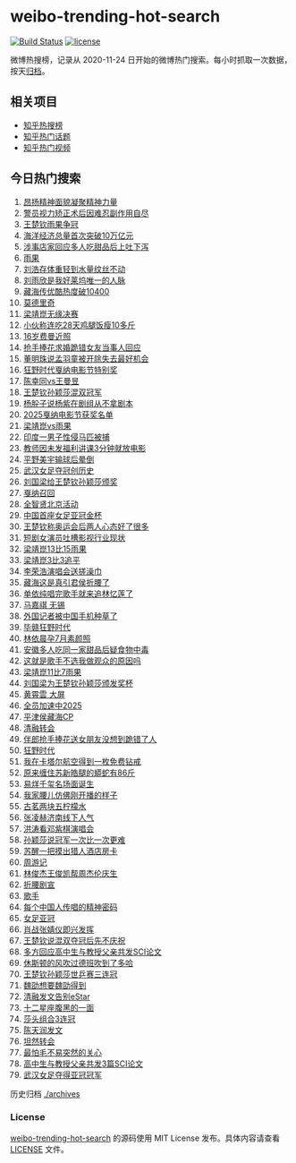 # weibo-trending-hot-search

[![Build Status](https://github.com/justjavac/weibo-trending-hot-search/workflows/ci/badge.svg?branch=master)](https://github.com/justjavac/weibo-trending-hot-search/actions)
[![license](https://img.shields.io/github/license/justjavac/weibo-trending-hot-search)](https://github.com/justjavac/weibo-trending-hot-search/blob/master/LICENSE)

微博热搜榜，记录从 2020-11-24 日开始的微博热门搜索。每小时抓取一次数据，按天[归档](./archives)。

## 相关项目

- [知乎热搜榜](https://github.com/justjavac/zhihu-trending-top-search)
- [知乎热门话题](https://github.com/justjavac/zhihu-trending-hot-questions)
- [知乎热门视频](https://github.com/justjavac/zhihu-trending-hot-video)

## 今日热门搜索

<!-- BEGIN -->
<!-- 最后更新时间 Sun May 25 2025 05:18:04 GMT+0800 (China Standard Time) -->

1. [昂扬精神面貌凝聚精神力量](https://s.weibo.com//weibo?q=%23%E6%98%82%E6%89%AC%E7%B2%BE%E7%A5%9E%E9%9D%A2%E8%B2%8C%E5%87%9D%E8%81%9A%E7%B2%BE%E7%A5%9E%E5%8A%9B%E9%87%8F%23&Refer=new_time)
1. [警员视力矫正术后因难忍副作用自尽](https://s.weibo.com//weibo?q=%23%E8%AD%A6%E5%91%98%E8%A7%86%E5%8A%9B%E7%9F%AB%E6%AD%A3%E6%9C%AF%E5%90%8E%E5%9B%A0%E9%9A%BE%E5%BF%8D%E5%89%AF%E4%BD%9C%E7%94%A8%E8%87%AA%E5%B0%BD%23&t=31&band_rank=2&Refer=top)
1. [王楚钦雨果争冠](https://s.weibo.com//weibo?q=%23%E7%8E%8B%E6%A5%9A%E9%92%A6%E9%9B%A8%E6%9E%9C%E4%BA%89%E5%86%A0%23&t=31&band_rank=6&Refer=top)
1. [海洋经济总量首次突破10万亿元](https://s.weibo.com//weibo?q=%23%E6%B5%B7%E6%B4%8B%E7%BB%8F%E6%B5%8E%E6%80%BB%E9%87%8F%E9%A6%96%E6%AC%A1%E7%AA%81%E7%A0%B410%E4%B8%87%E4%BA%BF%E5%85%83%23&t=31&band_rank=3&Refer=top)
1. [涉事店家回应多人吃甜品后上吐下泻](https://s.weibo.com//weibo?q=%23%E6%B6%89%E4%BA%8B%E5%BA%97%E5%AE%B6%E5%9B%9E%E5%BA%94%E5%A4%9A%E4%BA%BA%E5%90%83%E7%94%9C%E5%93%81%E5%90%8E%E4%B8%8A%E5%90%90%E4%B8%8B%E6%B3%BB%23&t=31&band_rank=6&Refer=top)
1. [雨果](https://s.weibo.com//weibo?q=%E9%9B%A8%E6%9E%9C&t=31&band_rank=5&Refer=top)
1. [刘浩存体重轻到水量纹丝不动](https://s.weibo.com//weibo?q=%E5%88%98%E6%B5%A9%E5%AD%98%E4%BD%93%E9%87%8D%E8%BD%BB%E5%88%B0%E6%B0%B4%E9%87%8F%E7%BA%B9%E4%B8%9D%E4%B8%8D%E5%8A%A8&t=31&band_rank=4&Refer=top)
1. [刘雨欣是我好莱坞唯一的人脉](https://s.weibo.com//weibo?q=%E5%88%98%E9%9B%A8%E6%AC%A3%E6%98%AF%E6%88%91%E5%A5%BD%E8%8E%B1%E5%9D%9E%E5%94%AF%E4%B8%80%E7%9A%84%E4%BA%BA%E8%84%89&t=31&band_rank=23&Refer=top)
1. [藏海传优酷热度破10400](https://s.weibo.com//weibo?q=%23%E8%97%8F%E6%B5%B7%E4%BC%A0%E4%BC%98%E9%85%B7%E7%83%AD%E5%BA%A6%E7%A0%B410400%23&t=31&band_rank=18&Refer=top)
1. [莫德里奇](https://s.weibo.com//weibo?q=%E8%8E%AB%E5%BE%B7%E9%87%8C%E5%A5%87&t=31&band_rank=5&Refer=top)
1. [梁靖崑无缘决赛](https://s.weibo.com//weibo?q=%23%E6%A2%81%E9%9D%96%E5%B4%91%E6%97%A0%E7%BC%98%E5%86%B3%E8%B5%9B%23&t=31&band_rank=25&Refer=top)
1. [小伙称连吃28天鸡腿饭瘦10多斤](https://s.weibo.com//weibo?q=%23%E5%B0%8F%E4%BC%99%E7%A7%B0%E8%BF%9E%E5%90%8328%E5%A4%A9%E9%B8%A1%E8%85%BF%E9%A5%AD%E7%98%A610%E5%A4%9A%E6%96%A4%23&t=31&band_rank=13&Refer=top)
1. [16岁费曼近照](https://s.weibo.com//weibo?q=%2316%E5%B2%81%E8%B4%B9%E6%9B%BC%E8%BF%91%E7%85%A7%23&t=31&band_rank=11&Refer=top)
1. [抢手捧花求婚跪错女友当事人回应](https://s.weibo.com//weibo?q=%23%E6%8A%A2%E6%89%8B%E6%8D%A7%E8%8A%B1%E6%B1%82%E5%A9%9A%E8%B7%AA%E9%94%99%E5%A5%B3%E5%8F%8B%E5%BD%93%E4%BA%8B%E4%BA%BA%E5%9B%9E%E5%BA%94%23&t=31&band_rank=23&Refer=top)
1. [董明珠说孟羽童被开除失去最好机会](https://s.weibo.com//weibo?q=%23%E8%91%A3%E6%98%8E%E7%8F%A0%E8%AF%B4%E5%AD%9F%E7%BE%BD%E7%AB%A5%E8%A2%AB%E5%BC%80%E9%99%A4%E5%A4%B1%E5%8E%BB%E6%9C%80%E5%A5%BD%E6%9C%BA%E4%BC%9A%23&t=31&band_rank=40&Refer=top)
1. [狂野时代戛纳电影节特别奖](https://s.weibo.com//weibo?q=%23%E7%8B%82%E9%87%8E%E6%97%B6%E4%BB%A3%E6%88%9B%E7%BA%B3%E7%94%B5%E5%BD%B1%E8%8A%82%E7%89%B9%E5%88%AB%E5%A5%96%23&t=31&band_rank=7&Refer=top)
1. [陈幸同vs王曼昱](https://s.weibo.com//weibo?q=%23%E9%99%88%E5%B9%B8%E5%90%8Cvs%E7%8E%8B%E6%9B%BC%E6%98%B1%23&t=31&band_rank=23&Refer=top)
1. [王楚钦孙颖莎混双冠军](https://s.weibo.com//weibo?q=%23%E7%8E%8B%E6%A5%9A%E9%92%A6%E5%AD%99%E9%A2%96%E8%8E%8E%E6%B7%B7%E5%8F%8C%E5%86%A0%E5%86%9B%23&t=31&band_rank=5&Refer=top)
1. [杨肸子说杨紫在剧组从不拿剧本](https://s.weibo.com//weibo?q=%E6%9D%A8%E8%82%B8%E5%AD%90%E8%AF%B4%E6%9D%A8%E7%B4%AB%E5%9C%A8%E5%89%A7%E7%BB%84%E4%BB%8E%E4%B8%8D%E6%8B%BF%E5%89%A7%E6%9C%AC&t=31&band_rank=7&Refer=top)
1. [2025戛纳电影节获奖名单](https://s.weibo.com//weibo?q=%232025%E6%88%9B%E7%BA%B3%E7%94%B5%E5%BD%B1%E8%8A%82%E8%8E%B7%E5%A5%96%E5%90%8D%E5%8D%95%23&t=31&band_rank=9&Refer=top)
1. [梁靖崑vs雨果](https://s.weibo.com//weibo?q=%23%E6%A2%81%E9%9D%96%E5%B4%91vs%E9%9B%A8%E6%9E%9C%23&t=31&band_rank=1&Refer=top)
1. [印度一男子性侵马匹被捕](https://s.weibo.com//weibo?q=%23%E5%8D%B0%E5%BA%A6%E4%B8%80%E7%94%B7%E5%AD%90%E6%80%A7%E4%BE%B5%E9%A9%AC%E5%8C%B9%E8%A2%AB%E6%8D%95%23&t=31&band_rank=21&Refer=top)
1. [教师因未发福利讲课3分钟就放电影](https://s.weibo.com//weibo?q=%23%E6%95%99%E5%B8%88%E5%9B%A0%E6%9C%AA%E5%8F%91%E7%A6%8F%E5%88%A9%E8%AE%B2%E8%AF%BE3%E5%88%86%E9%92%9F%E5%B0%B1%E6%94%BE%E7%94%B5%E5%BD%B1%23&t=31&band_rank=22&Refer=top)
1. [平野美宇输球后晕倒](https://s.weibo.com//weibo?q=%23%E5%B9%B3%E9%87%8E%E7%BE%8E%E5%AE%87%E8%BE%93%E7%90%83%E5%90%8E%E6%99%95%E5%80%92%23&t=31&band_rank=9&Refer=top)
1. [武汉女足夺冠创历史](https://s.weibo.com//weibo?q=%23%E6%AD%A6%E6%B1%89%E5%A5%B3%E8%B6%B3%E5%A4%BA%E5%86%A0%E5%88%9B%E5%8E%86%E5%8F%B2%23&t=31&band_rank=10&Refer=top)
1. [刘国梁给王楚钦孙颖莎颁奖](https://s.weibo.com//weibo?q=%23%E5%88%98%E5%9B%BD%E6%A2%81%E7%BB%99%E7%8E%8B%E6%A5%9A%E9%92%A6%E5%AD%99%E9%A2%96%E8%8E%8E%E9%A2%81%E5%A5%96%23&t=31&band_rank=32&Refer=top)
1. [戛纳召回](https://s.weibo.com//weibo?q=%E6%88%9B%E7%BA%B3%E5%8F%AC%E5%9B%9E&t=31&band_rank=6&Refer=top)
1. [全智贤北京活动](https://s.weibo.com//weibo?q=%23%E5%85%A8%E6%99%BA%E8%B4%A4%E5%8C%97%E4%BA%AC%E6%B4%BB%E5%8A%A8%23&t=31&band_rank=20&Refer=top)
1. [中国首座女足亚冠金杯](https://s.weibo.com//weibo?q=%23%E4%B8%AD%E5%9B%BD%E9%A6%96%E5%BA%A7%E5%A5%B3%E8%B6%B3%E4%BA%9A%E5%86%A0%E9%87%91%E6%9D%AF%23&t=31&band_rank=47&Refer=top)
1. [王楚钦称奥运会后两人心态好了很多](https://s.weibo.com//weibo?q=%23%E7%8E%8B%E6%A5%9A%E9%92%A6%E7%A7%B0%E5%A5%A5%E8%BF%90%E4%BC%9A%E5%90%8E%E4%B8%A4%E4%BA%BA%E5%BF%83%E6%80%81%E5%A5%BD%E4%BA%86%E5%BE%88%E5%A4%9A%23&t=31&band_rank=22&Refer=top)
1. [短剧女演员吐槽影视行业现状](https://s.weibo.com//weibo?q=%23%E7%9F%AD%E5%89%A7%E5%A5%B3%E6%BC%94%E5%91%98%E5%90%90%E6%A7%BD%E5%BD%B1%E8%A7%86%E8%A1%8C%E4%B8%9A%E7%8E%B0%E7%8A%B6%23&t=31&band_rank=15&Refer=top)
1. [梁靖崑13比15雨果](https://s.weibo.com//weibo?q=%23%E6%A2%81%E9%9D%96%E5%B4%9113%E6%AF%9415%E9%9B%A8%E6%9E%9C%23&t=31&band_rank=12&Refer=top)
1. [梁靖崑3比3追平](https://s.weibo.com//weibo?q=%23%E6%A2%81%E9%9D%96%E5%B4%913%E6%AF%943%E8%BF%BD%E5%B9%B3%23&t=31&band_rank=32&Refer=top)
1. [李荣浩演唱会送搓澡巾](https://s.weibo.com//weibo?q=%E6%9D%8E%E8%8D%A3%E6%B5%A9%E6%BC%94%E5%94%B1%E4%BC%9A%E9%80%81%E6%90%93%E6%BE%A1%E5%B7%BE&t=31&band_rank=48&Refer=top)
1. [藏海这是真引君侯折腰了](https://s.weibo.com//weibo?q=%E8%97%8F%E6%B5%B7%E8%BF%99%E6%98%AF%E7%9C%9F%E5%BC%95%E5%90%9B%E4%BE%AF%E6%8A%98%E8%85%B0%E4%BA%86&t=31&band_rank=16&Refer=top)
1. [单依纯唱完歌手就来追林忆莲了](https://s.weibo.com//weibo?q=%E5%8D%95%E4%BE%9D%E7%BA%AF%E5%94%B1%E5%AE%8C%E6%AD%8C%E6%89%8B%E5%B0%B1%E6%9D%A5%E8%BF%BD%E6%9E%97%E5%BF%86%E8%8E%B2%E4%BA%86&t=31&band_rank=17&Refer=top)
1. [马嘉祺 无锡](https://s.weibo.com//weibo?q=%E9%A9%AC%E5%98%89%E7%A5%BA%20%E6%97%A0%E9%94%A1&t=31&band_rank=14&Refer=top)
1. [外国记者被中国手机种草了](https://s.weibo.com//weibo?q=%23%E5%A4%96%E5%9B%BD%E8%AE%B0%E8%80%85%E8%A2%AB%E4%B8%AD%E5%9B%BD%E6%89%8B%E6%9C%BA%E7%A7%8D%E8%8D%89%E4%BA%86%23&t=31&band_rank=16&Refer=top)
1. [毕赣狂野时代](https://s.weibo.com//weibo?q=%E6%AF%95%E8%B5%A3%E7%8B%82%E9%87%8E%E6%97%B6%E4%BB%A3&t=31&band_rank=33&Refer=top)
1. [林依晨孕7月素颜照](https://s.weibo.com//weibo?q=%23%E6%9E%97%E4%BE%9D%E6%99%A8%E5%AD%957%E6%9C%88%E7%B4%A0%E9%A2%9C%E7%85%A7%23&t=31&band_rank=38&Refer=top)
1. [安徽多人吃同一家甜品后疑食物中毒](https://s.weibo.com//weibo?q=%23%E5%AE%89%E5%BE%BD%E5%A4%9A%E4%BA%BA%E5%90%83%E5%90%8C%E4%B8%80%E5%AE%B6%E7%94%9C%E5%93%81%E5%90%8E%E7%96%91%E9%A3%9F%E7%89%A9%E4%B8%AD%E6%AF%92%23&t=31&band_rank=40&Refer=top)
1. [这就是歌手不选我做观众的原因吗](https://s.weibo.com//weibo?q=%23%E8%BF%99%E5%B0%B1%E6%98%AF%E6%AD%8C%E6%89%8B%E4%B8%8D%E9%80%89%E6%88%91%E5%81%9A%E8%A7%82%E4%BC%97%E7%9A%84%E5%8E%9F%E5%9B%A0%E5%90%97%23&t=31&band_rank=41&Refer=top)
1. [梁靖崑11比7雨果](https://s.weibo.com//weibo?q=%23%E6%A2%81%E9%9D%96%E5%B4%9111%E6%AF%947%E9%9B%A8%E6%9E%9C%23&t=31&band_rank=31&Refer=top)
1. [刘国梁为王楚钦孙颖莎颁发奖杯](https://s.weibo.com//weibo?q=%23%E5%88%98%E5%9B%BD%E6%A2%81%E4%B8%BA%E7%8E%8B%E6%A5%9A%E9%92%A6%E5%AD%99%E9%A2%96%E8%8E%8E%E9%A2%81%E5%8F%91%E5%A5%96%E6%9D%AF%23&t=31&band_rank=50&Refer=top)
1. [黄霄雲 大屏](https://s.weibo.com//weibo?q=%E9%BB%84%E9%9C%84%E9%9B%B2%20%E5%A4%A7%E5%B1%8F&t=31&band_rank=24&Refer=top)
1. [全员加速中2025](https://s.weibo.com//weibo?q=%E5%85%A8%E5%91%98%E5%8A%A0%E9%80%9F%E4%B8%AD2025&t=31&band_rank=41&Refer=top)
1. [平津侯藏海CP](https://s.weibo.com//weibo?q=%23%E5%B9%B3%E6%B4%A5%E4%BE%AF%E8%97%8F%E6%B5%B7CP%23&t=31&band_rank=35&Refer=top)
1. [清融转会](https://s.weibo.com//weibo?q=%E6%B8%85%E8%9E%8D%E8%BD%AC%E4%BC%9A&t=31&band_rank=46&Refer=top)
1. [伴郎抢手捧花送女朋友没想到跪错了人](https://s.weibo.com//weibo?q=%23%E4%BC%B4%E9%83%8E%E6%8A%A2%E6%89%8B%E6%8D%A7%E8%8A%B1%E9%80%81%E5%A5%B3%E6%9C%8B%E5%8F%8B%E6%B2%A1%E6%83%B3%E5%88%B0%E8%B7%AA%E9%94%99%E4%BA%86%E4%BA%BA%23&t=31&band_rank=10&Refer=top)
1. [狂野时代](https://s.weibo.com//weibo?q=%E7%8B%82%E9%87%8E%E6%97%B6%E4%BB%A3&t=31&band_rank=17&Refer=top)
1. [我在卡塔尔航空得到一枚免费钻戒](https://s.weibo.com//weibo?q=%E6%88%91%E5%9C%A8%E5%8D%A1%E5%A1%94%E5%B0%94%E8%88%AA%E7%A9%BA%E5%BE%97%E5%88%B0%E4%B8%80%E6%9E%9A%E5%85%8D%E8%B4%B9%E9%92%BB%E6%88%92&t=31&band_rank=50&Refer=top)
1. [原来缠住苏新皓腿的蟒蛇有86斤](https://s.weibo.com//weibo?q=%E5%8E%9F%E6%9D%A5%E7%BC%A0%E4%BD%8F%E8%8B%8F%E6%96%B0%E7%9A%93%E8%85%BF%E7%9A%84%E8%9F%92%E8%9B%87%E6%9C%8986%E6%96%A4&t=31&band_rank=19&Refer=top)
1. [易烊千玺名场面诞生](https://s.weibo.com//weibo?q=%23%E6%98%93%E7%83%8A%E5%8D%83%E7%8E%BA%E5%90%8D%E5%9C%BA%E9%9D%A2%E8%AF%9E%E7%94%9F%23&t=31&band_rank=29&Refer=top)
1. [我家腰儿仿佛刚开播的样子](https://s.weibo.com//weibo?q=%E6%88%91%E5%AE%B6%E8%85%B0%E5%84%BF%E4%BB%BF%E4%BD%9B%E5%88%9A%E5%BC%80%E6%92%AD%E7%9A%84%E6%A0%B7%E5%AD%90&t=31&band_rank=43&Refer=top)
1. [古茗两块五柠檬水](https://s.weibo.com//weibo?q=%E5%8F%A4%E8%8C%97%E4%B8%A4%E5%9D%97%E4%BA%94%E6%9F%A0%E6%AA%AC%E6%B0%B4&t=31&band_rank=36&Refer=top)
1. [张凌赫济南线下人气](https://s.weibo.com//weibo?q=%23%E5%BC%A0%E5%87%8C%E8%B5%AB%E6%B5%8E%E5%8D%97%E7%BA%BF%E4%B8%8B%E4%BA%BA%E6%B0%94%23&t=31&band_rank=47&Refer=top)
1. [洪涛看邓紫棋演唱会](https://s.weibo.com//weibo?q=%23%E6%B4%AA%E6%B6%9B%E7%9C%8B%E9%82%93%E7%B4%AB%E6%A3%8B%E6%BC%94%E5%94%B1%E4%BC%9A%23&t=31&band_rank=30&Refer=top)
1. [孙颖莎说冠军一次比一次更难](https://s.weibo.com//weibo?q=%23%E5%AD%99%E9%A2%96%E8%8E%8E%E8%AF%B4%E5%86%A0%E5%86%9B%E4%B8%80%E6%AC%A1%E6%AF%94%E4%B8%80%E6%AC%A1%E6%9B%B4%E9%9A%BE%23&t=31&band_rank=9&Refer=top)
1. [苏醒一把摸出猎人酒店房卡](https://s.weibo.com//weibo?q=%E8%8B%8F%E9%86%92%E4%B8%80%E6%8A%8A%E6%91%B8%E5%87%BA%E7%8C%8E%E4%BA%BA%E9%85%92%E5%BA%97%E6%88%BF%E5%8D%A1&t=31&band_rank=31&Refer=top)
1. [周游记](https://s.weibo.com//weibo?q=%E5%91%A8%E6%B8%B8%E8%AE%B0&t=31&band_rank=48&Refer=top)
1. [林俊杰王俊凯帮周杰伦庆生](https://s.weibo.com//weibo?q=%23%E6%9E%97%E4%BF%8A%E6%9D%B0%E7%8E%8B%E4%BF%8A%E5%87%AF%E5%B8%AE%E5%91%A8%E6%9D%B0%E4%BC%A6%E5%BA%86%E7%94%9F%23&t=31&band_rank=28&Refer=top)
1. [折腰剧宣](https://s.weibo.com//weibo?q=%E6%8A%98%E8%85%B0%E5%89%A7%E5%AE%A3&t=31&band_rank=39&Refer=top)
1. [歌手](https://s.weibo.com//weibo?q=%E6%AD%8C%E6%89%8B&t=31&band_rank=50&Refer=top)
1. [每个中国人传唱的精神密码](https://s.weibo.com//weibo?q=%23%E6%AF%8F%E4%B8%AA%E4%B8%AD%E5%9B%BD%E4%BA%BA%E4%BC%A0%E5%94%B1%E7%9A%84%E7%B2%BE%E7%A5%9E%E5%AF%86%E7%A0%81%23&t=31&band_rank=3&Refer=top)
1. [女足亚冠](https://s.weibo.com//weibo?q=%E5%A5%B3%E8%B6%B3%E4%BA%9A%E5%86%A0&t=31&band_rank=8&Refer=top)
1. [肖战张婧仪即兴发挥](https://s.weibo.com//weibo?q=%23%E8%82%96%E6%88%98%E5%BC%A0%E5%A9%A7%E4%BB%AA%E5%8D%B3%E5%85%B4%E5%8F%91%E6%8C%A5%23&t=31&band_rank=20&Refer=top)
1. [王楚钦说混双夺冠后先不庆祝](https://s.weibo.com//weibo?q=%23%E7%8E%8B%E6%A5%9A%E9%92%A6%E8%AF%B4%E6%B7%B7%E5%8F%8C%E5%A4%BA%E5%86%A0%E5%90%8E%E5%85%88%E4%B8%8D%E5%BA%86%E7%A5%9D%23&t=31&band_rank=18&Refer=top)
1. [多方回应高中生与教授父亲共发SCI论文](https://s.weibo.com//weibo?q=%23%E5%A4%9A%E6%96%B9%E5%9B%9E%E5%BA%94%E9%AB%98%E4%B8%AD%E7%94%9F%E4%B8%8E%E6%95%99%E6%8E%88%E7%88%B6%E4%BA%B2%E5%85%B1%E5%8F%91SCI%E8%AE%BA%E6%96%87%23&t=31&band_rank=25&Refer=top)
1. [休斯顿的风吹过德班吹到了多哈](https://s.weibo.com//weibo?q=%23%E4%BC%91%E6%96%AF%E9%A1%BF%E7%9A%84%E9%A3%8E%E5%90%B9%E8%BF%87%E5%BE%B7%E7%8F%AD%E5%90%B9%E5%88%B0%E4%BA%86%E5%A4%9A%E5%93%88%23&t=31&band_rank=26&Refer=top)
1. [王楚钦孙颖莎世乒赛三连冠](https://s.weibo.com//weibo?q=%23%E7%8E%8B%E6%A5%9A%E9%92%A6%E5%AD%99%E9%A2%96%E8%8E%8E%E4%B8%96%E4%B9%92%E8%B5%9B%E4%B8%89%E8%BF%9E%E5%86%A0%23&t=31&band_rank=27&Refer=top)
1. [魏劭想要魏劭得到](https://s.weibo.com//weibo?q=%23%E9%AD%8F%E5%8A%AD%E6%83%B3%E8%A6%81%E9%AD%8F%E5%8A%AD%E5%BE%97%E5%88%B0%23&t=31&band_rank=34&Refer=top)
1. [清融发文告别eStar](https://s.weibo.com//weibo?q=%23%E6%B8%85%E8%9E%8D%E5%8F%91%E6%96%87%E5%91%8A%E5%88%ABeStar%23&t=31&band_rank=37&Refer=top)
1. [十二星座腹黑的一面](https://s.weibo.com//weibo?q=%E5%8D%81%E4%BA%8C%E6%98%9F%E5%BA%A7%E8%85%B9%E9%BB%91%E7%9A%84%E4%B8%80%E9%9D%A2&t=31&band_rank=39&Refer=top)
1. [莎头组合3连冠](https://s.weibo.com//weibo?q=%23%E8%8E%8E%E5%A4%B4%E7%BB%84%E5%90%883%E8%BF%9E%E5%86%A0%23&t=31&band_rank=42&Refer=top)
1. [陈天润发文](https://s.weibo.com//weibo?q=%23%E9%99%88%E5%A4%A9%E6%B6%A6%E5%8F%91%E6%96%87%23&t=31&band_rank=44&Refer=top)
1. [坦然转会](https://s.weibo.com//weibo?q=%E5%9D%A6%E7%84%B6%E8%BD%AC%E4%BC%9A&t=31&band_rank=45&Refer=top)
1. [最怕毛不易突然的关心](https://s.weibo.com//weibo?q=%E6%9C%80%E6%80%95%E6%AF%9B%E4%B8%8D%E6%98%93%E7%AA%81%E7%84%B6%E7%9A%84%E5%85%B3%E5%BF%83&t=31&band_rank=47&Refer=top)
1. [高中生与教授父亲共发3篇SCI论文](https://s.weibo.com//weibo?q=%23%E9%AB%98%E4%B8%AD%E7%94%9F%E4%B8%8E%E6%95%99%E6%8E%88%E7%88%B6%E4%BA%B2%E5%85%B1%E5%8F%913%E7%AF%87SCI%E8%AE%BA%E6%96%87%23&t=31&band_rank=48&Refer=top)
1. [武汉女足夺得亚冠冠军](https://s.weibo.com//weibo?q=%23%E6%AD%A6%E6%B1%89%E5%A5%B3%E8%B6%B3%E5%A4%BA%E5%BE%97%E4%BA%9A%E5%86%A0%E5%86%A0%E5%86%9B%23&t=31&band_rank=49&Refer=top)

<!-- END -->

历史归档 [./archives](./archives)

### License

[weibo-trending-hot-search](https://github.com/justjavac/weibo-trending-hot-search) 的源码使用 MIT License
发布。具体内容请查看 [LICENSE](./LICENSE) 文件。
